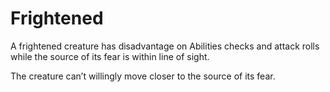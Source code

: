 # Frightened

A frightened creature has disadvantage on Abilities checks and attack rolls while the source of its fear is within line of sight.

The creature can’t willingly move closer to the source of its fear.
